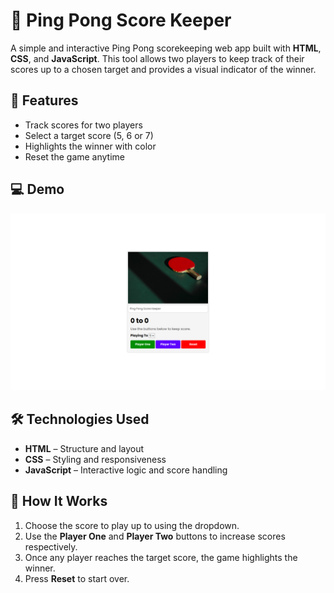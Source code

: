 # 🏓 Ping Pong Score Keeper

A simple and interactive Ping Pong scorekeeping web app built with **HTML**, **CSS**, and **JavaScript**. This tool allows two players to keep track of their scores up to a chosen target and provides a visual indicator of the winner.

## 🚀 Features

- Track scores for two players
- Select a target score (5, 6 or 7)
- Highlights the winner with color
- Reset the game anytime

## 💻 Demo

![App Screenshot](/img/demo.png)

## 🛠️ Technologies Used

- **HTML** – Structure and layout
- **CSS** – Styling and responsiveness
- **JavaScript** – Interactive logic and score handling

## 🧩 How It Works

1. Choose the score to play up to using the dropdown.
2. Use the **Player One** and **Player Two** buttons to increase scores respectively.
3. Once any player reaches the target score, the game highlights the winner.
4. Press **Reset** to start over.
